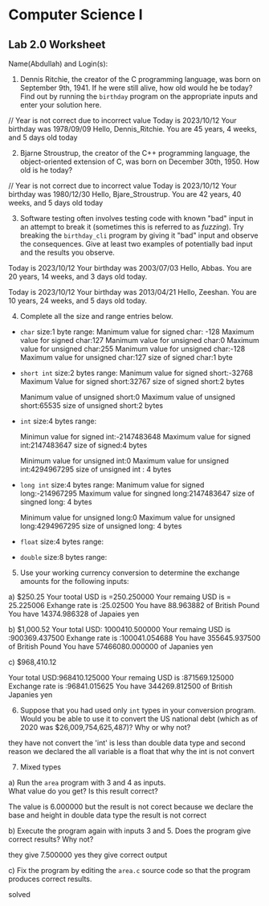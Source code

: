 
# Computer Science I 
## Lab 2.0 Worksheet

Name(Abdullah) and Login(s):



1. Dennis Ritchie, the creator of the C programming language,
was born on September 9th, 1941.  If he were still alive,
how old would he be today?  Find out by running the `birthday`
program on the appropriate inputs and enter your solution here.

// Year is not correct due to incorrect value
Today is 2023/10/12
Your birthday was 1978/09/09
Hello, Dennis_Ritchie.  You are 45 years, 4 weeks, and 5 days old today


2. Bjarne Stroustrup, the creator of the C++ programming
language, the object-oriented extension of C, was born on
December 30th, 1950.  How old is he today?

// Year is not correct due to incorrect value
Today is 2023/10/12
Your birthday was 1980/12/30
Hello, Bjare_Stroustrup.  You are 42 years, 40 weeks, and 5 days old today

3. Software testing often involves testing code with known
"bad" input in an attempt to break it (sometimes this is
referred to as *fuzzing*).  Try breaking the `birthday_cli`
program by giving it "bad" input and observe the consequences.
Give at least two examples of potentially bad input and the
results you observe.

Today is 2023/10/12
Your birthday was 2003/07/03
Hello, Abbas.  You are 20 years, 14 weeks, and 3 days old today.

Today is 2023/10/12
Your birthday was 2013/04/21
Hello, Zeeshan.  You are 10 years, 24 weeks, and 5 days old today.



4. Complete all the size and range entries below.

* `char`
  size:1 byte
  range:
  Manimum value for signed char: -128
  Maximum value for signed char:127
  Manimum value for unsigned char:0
  Maximum value for unsigned char:255
  Manimum value for unsigned char:-128
  Maximum value for unsigned char:127
  size of signed char:1 byte
* `short int`
  size:2 bytes
  range:
   Manimum value for signed short:-32768
  Maximum Value for signed short:32767
  size of signed short:2 bytes

  Manimum value of unsigned short:0
  Maximum value of unsigned short:65535
  size of unsigned short:2 bytes
* `int`
  size:4 bytes
  range:

  Minimun value for signed int:-2147483648
  Maximum value for signed int:2147483647
  size of signed:4 bytes

  Minimum value for unsigned int:0
  Maximum value for unsigned int:4294967295 
  size of unsigned int : 4 bytes

 
* `long int`
  size:4 bytes
  range:
  Manimum value for signed long:-214967295
  Maximum value for singned long:2147483647
  size of singned long: 4 bytes

  Minimum value for unsigned long:0
  Maximum value for unsigned long:4294967295 
  size of unsigned long: 4 bytes
  
* `float`
  size:4 bytes
  range: 
* `double`
  size:8 bytes
  range: 


5. Use your working currency conversion to determine
the exchange amounts for the following inputs:

  a) $250.25
 Your tootal USD is =250.250000
 Your remaing USD is = 25.225006
 Exhange rate is :25.02500
 You have 88.963882 of British Pound
 You have 14374.986328 of Japaies yen
   

  b) $1,000.52
 Your total USD: 1000410.500000
 Your remaing USD is :900369.437500
 Exhange rate is :100041.054688
 You have 355645.937500 of British Pound
 You have 57466080.000000 of Japanies yen
    
  c) $968,410.12

  Your total USD:968410.125000
  Your remaing USD is :871569.125000
  Exchange rate is :96841.015625
  You have 344269.812500 of British Japanies yen


6. Suppose that you had used only `int` types
in your conversion program.  Would you be able
to use it to convert the US national debt
(which as of 2020 was \$26,009,754,625,487)?
Why or why not?

they have not convert the 'int' is less than double data type and second reason 
we declared the all variable is a float that why the int is not convert

7. Mixed types

a) Run the `area` program with 3 and 4 as inputs.  
What value do you get?  Is this result correct?

The value is 6.000000 but the result is not corect because we declare the base and height in double data
type the result is not correct


b) Execute the program again with inputs 3 and 5.
Does the program give correct results?  Why not?

they give 7.500000 yes they give correct output

c) Fix the program by editing the `area.c` source
code so that the program produces correct results.

solved

